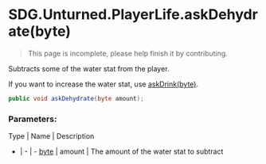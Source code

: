 # SDG.Unturned.PlayerLife.askDehydrate(byte)

> This page is incomplete, please help finish it by contributing.

Subtracts some of the water stat from the player.

If you want to increase the water stat, use [askDrink(byte)](scripting/sdg/unturned/playerlife/askdrink).

```C#
public void askDehydrate(byte amount);
```

### Parameters:

Type | Name | Description
- | - | -
[byte](https://docs.microsoft.com/en-us/dotnet/api/system.byte?view=netframework-3.5) | amount | The amount of the water stat to subtract